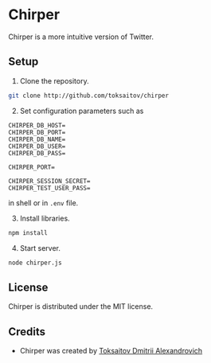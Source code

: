 Chirper
=======

Chirper is a more intuitive version of Twitter.

## Setup

1. Clone the repository.

```bash
git clone http://github.com/toksaitov/chirper
```

2. Set configuration parameters such as

```
CHIRPER_DB_HOST=
CHIRPER_DB_PORT=
CHIRPER_DB_NAME=
CHIRPER_DB_USER=
CHIRPER_DB_PASS=

CHIRPER_PORT=

CHIRPER_SESSION_SECRET=
CHIRPER_TEST_USER_PASS=
```

in shell or in `.env` file.

3. Install libraries.

```bash
npm install
```

4. Start server.

```bash
node chirper.js
```

## License

Chirper is distributed under the MIT license.

## Credits

* Chirper was created by [Toksaitov Dmitrii Alexandrovich](https://github.com/toksaitov)
